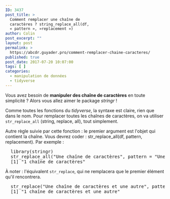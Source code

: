 ```yaml
---
ID: 3437
post_title: >
  Comment remplacer une chaîne de
  caractères ? string_replace_all(df,
  « pattern », »replacement »)
author: Colin
post_excerpt: ""
layout: post
permalink: >
  https://abcdr.guyader.pro/comment-remplacer-chaine-caracteres/
published: true
post_date: 2017-07-20 10:07:00
tags: [ ]
categories:
  - manipulation de données
  - tidyverse
---
```

<p>Vous avez besoin de <strong>manipuler des chaîne de caractères</strong> en toute simplicité ? Alors vous allez aimer le package <em>stringr</em> !</p>

<p>Comme toutes les fonctions du <em>tidyverse</em>, la syntaxe est claire, rien que dans le nom. Pour remplacer toutes les chaînes de caractères, on va utiliser <code>str_replace_all</code> (string, replace, all), tout simplement.</p>

<p>Autre règle suivie par cette fonction : le premier argument est l'objet qui contient la chaîne. Vous devrez coder : str_replace_all(df, pattern, replacement). Par exemple : </p>

<p><pre lang="rsplus">
  library(stringr)
  str_replace_all("Une chaîne de caractères", pattern = "Une", replacement = "1")
  [1] "1 chaîne de caractères"
</pre></p>

<p>À noter : l'équivalent <code>str_replace</code>, qui ne remplacera que le premier élément qu'il rencontrera.</p>

<p><pre lang="rsplus">
  str_replace("Une chaîne de caractères et une autre", pattern = "Une", replacement = "1")
  [1] "1 chaîne de caractères et une autre"
</pre></p>